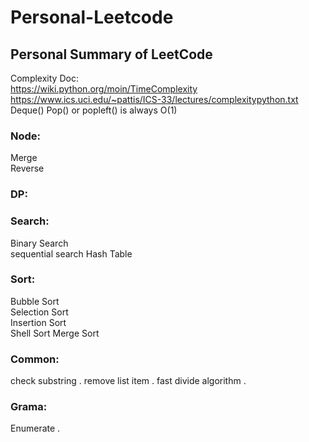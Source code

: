 # Personal-Leetcode
## Personal Summary of LeetCode

Complexity Doc:  
https://wiki.python.org/moin/TimeComplexity  
https://www.ics.uci.edu/~pattis/ICS-33/lectures/complexitypython.txt  
Deque() Pop() or popleft() is always O(1)

### Node:
Merge  
Reverse   

### DP:


### Search:
Binary Search  
sequential search 
Hash Table   


### Sort:
Bubble Sort  
Selection Sort  
Insertion Sort  
Shell Sort 
Merge Sort  
 


### Common:
check substring . 
remove list item . 
fast divide algorithm . 

### Grama:
Enumerate . 
